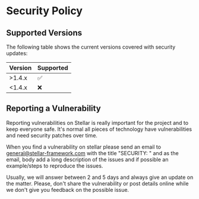 # Security Policy

## Supported Versions

The following table shows the current versions covered with security updates:

| Version | Supported          |
| ------- | ------------------ |
| >1.4.x  | :white_check_mark: |
| <1.4.x  | :x:                |

## Reporting a Vulnerability

Reporting vulnerabilities on Stellar is really important for the project
and to keep everyone safe. It's normal all pieces of technology have
vulnerabilities and need security patches over time.

When you find a vulnerability on stellar please send an email to
[general@stellar-framework.com](general@stellar-framework.com) with the
title "SECURITY: <short description>" and as the email, body add a long
description of the issues and if possible an example/steps to reproduce
the issues.

Usually, we will answer between 2 and 5 days and always give an update on
the matter. Please, don't share the vulnerability or post details online
while we don't give you feedback on the possible issue.
